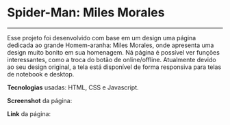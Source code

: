 # Spider-Man: Miles Morales
____________________________

Esse projeto foi desenvolvido com base em um design uma página dedicada ao grande Homem-aranha: Miles Morales, onde apresenta uma design muito bonito em sua homenagem. Ná página é possível ver funções interessantes, como a troca do botão de online/offline. Atualmente devido ao seu design original, a tela está disponível de forma responsiva para telas de notebook e desktop.  

**Tecnologias** usadas: HTML, CSS e Javascript.

**Screenshot** da página:

**Link** da página: